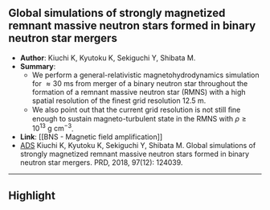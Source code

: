 ## Global simulations of strongly magnetized remnant massive neutron stars formed in binary neutron star mergers

- **Author**: Kiuchi K, Kyutoku K, Sekiguchi Y, Shibata M.
- **Summary**:
	- We perform a general-relativistic magnetohydrodynamics simulation for $\approx 30 \mathrm{~ms}$ from merger of a binary neutron star throughout the formation of a remnant massive neutron star (RMNS) with a high spatial resolution of the finest grid resolution $12.5 \mathrm{~m}$.
	- We also point out that the current grid resolution is not still ﬁne enough to sustain magneto-turbulent state in the RMNS with $\rho \geq 10^{13} \mathrm{~g} \mathrm{~cm}^{-3}$.
- **Link**: [[BNS - Magnetic field amplification]]
- [ADS](https://ui.adsabs.harvard.edu/abs/2018PhRvD..97l4039K) Kiuchi K, Kyutoku K, Sekiguchi Y, Shibata M. Global simulations of strongly magnetized remnant massive neutron stars formed in binary neutron star mergers. PRD, 2018, 97(12): 124039.

___

## Highlight